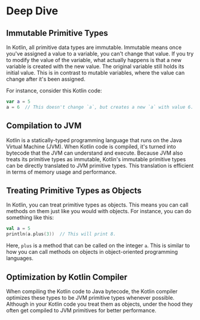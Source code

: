# Deep Dive

## Immutable Primitive Types

 In Kotlin, all primitive data types are immutable. Immutable means once you've assigned a value to a variable, you can't change that value. If you try to modify the value of the variable, what actually happens is that a new variable is created with the new value. The original variable still holds its initial value. This is in contrast to mutable variables, where the value can change after it's been assigned.

For instance, consider this Kotlin code:

```kotlin title="Main.kt"
var a = 5
a = 6  // This doesn't change `a`, but creates a new `a` with value 6.
```

## Compilation to JVM

 Kotlin is a statically-typed programming language that runs on the Java Virtual Machine (JVM). When Kotlin code is compiled, it's turned into bytecode that the JVM can understand and execute. Because JVM also treats its primitive types as immutable, Kotlin's immutable primitive types can be directly translated to JVM primitive types. This translation is efficient in terms of memory usage and performance.

## Treating Primitive Types as Objects

 In Kotlin, you can treat primitive types as objects. This means you can call methods on them just like you would with objects. For instance, you can do something like this:

```kotlin title="Main.kt"
val a = 5
println(a.plus(3))  // This will print 8.
```

Here, `plus` is a method that can be called on the integer `a`. This is similar to how you can call methods on objects in object-oriented programming languages.

## Optimization by Kotlin Compiler

 When compiling the Kotlin code to Java bytecode, the Kotlin compiler optimizes these types to be JVM primitive types whenever possible. Although in your Kotlin code you treat them as objects, under the hood they often get compiled to JVM primitives for better performance.
